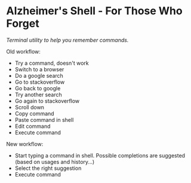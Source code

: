 # Alzheimer's Shell - For Those Who Forget

*Terminal utility to help you remember commands.*

Old workflow:
  - Try a command, doesn't work
  - Switch to a browser
  - Do a google search
  - Go to stackoverflow
  - Go back to google
  - Try another search
  - Go again to stackoverflow
  - Scroll down
  - Copy command
  - Paste command in shell
  - Edit command
  - Execute command

New workflow:
 - Start typing a command in shell. Possible completions are suggested (based on usages and history...)
 - Select the right suggestion
 - Execute command
